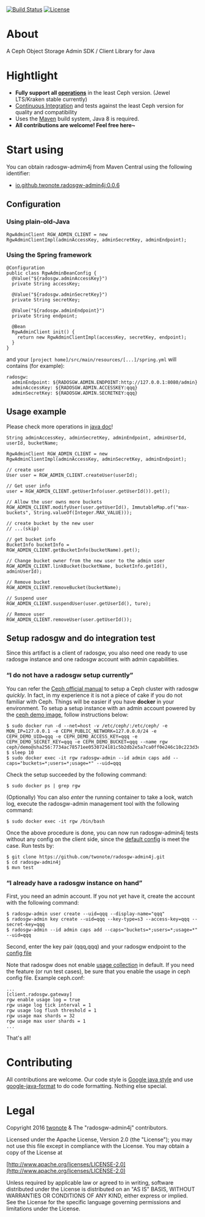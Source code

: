 [![Build Status](https://travis-ci.org/twonote/radosgw-admin4j.svg?branch=master)](https://travis-ci.org/twonote/radosgw-admin4j)  [![License](https://img.shields.io/badge/license-Apache%202-blue.svg)]()

# About
A Ceph Object Storage Admin SDK / Client Library for Java

# Hightlight
* **Fully support all [operations](http://docs.ceph.com/docs/master/radosgw/adminops/)** in the least Ceph version. (Jewel LTS/Kraken stable currently)
* [Continuous Integration](https://travis-ci.org/twonote/radosgw-admin4j) and tests against the least Ceph version for quality and compatibility
* Uses the [Maven](http://maven.apache.org/) build system, Java 8 is required.
* **All contributions are welcome! Feel free here~**

# Start using 

You can obtain radosgw-admim4j from Maven Central using the following identifier:
* [io.github.twonote.radosgw-admin4j:0.0.6](https://search.maven.org/#artifactdetails%7Cio.github.twonote%7Cradosgw-admin4j%7C0.0.6%7Cjar)

## Configuration

### Using plain-old-Java

```
RgwAdminClient RGW_ADMIN_CLIENT = new RgwAdminClientImpl(adminAccessKey, adminSecretKey, adminEndpoint);
```

### Using the Spring framework

```
@Configuration
public class RgwAdminBeanConfig {
  @Value("${radosgw.adminAccessKey}")
  private String accessKey;

  @Value("${radosgw.adminSecretKey}")
  private String secretKey;

  @Value("${radosgw.adminEndpoint}")
  private String endpoint;

  @Bean
  RgwAdminClient init() {
    return new RgwAdminClientImpl(accessKey, secretKey, endpoint);
  }
}
```

and your ```[project home]/src/main/resources/[...]/spring.yml``` will contains (for example):

```
radosgw:
  adminEndpoint: ${RADOSGW.ADMIN.ENDPOINT:http://127.0.0.1:8080/admin}
  adminAccessKey: ${RADOSGW.ADMIN.ACCESSKEY:qqq}
  adminSecretKey: ${RADOSGW.ADMIN.SECRETKEY:qqq}
```

## Usage example

Please check more operations in [java doc](https://twonote.github.io/radosgw-admin4j/apidocs/index.html?org/twonote/rgwadmin4j/RgwAdminClient.html)!

```
String adminAccessKey, adminSecretKey, adminEndpoint, adminUserId, userId, bucketName;

RgwAdminClient RGW_ADMIN_CLIENT = new RgwAdminClientImpl(adminAccessKey, adminSecretKey, adminEndpoint);

// create user
User user = RGW_ADMIN_CLIENT.createUser(userId);

// Get user info 
user = RGW_ADMIN_CLIENT.getUserInfo(user.getUserId()).get();

// Allow the user owns more buckets
RGW_ADMIN_CLIENT.modifyUser(user.getUserId(), ImmutableMap.of("max-buckets", String.valueOf(Integer.MAX_VALUE)));

// create bucket by the new user
// ...(skip)

// get bucket info
BucketInfo bucketInfo = RGW_ADMIN_CLIENT.getBucketInfo(bucketName).get();

// Change bucket owner from the new user to the admin user
RGW_ADMIN_CLIENT.linkBucket(bucketName, bucketInfo.getId(), adminUserId);

// Remove bucket
RGW_ADMIN_CLIENT.removeBucket(bucketName);

// Suspend user
RGW_ADMIN_CLIENT.suspendUser(user.getUserId(), ture);

// Remove user
RGW_ADMIN_CLIENT.removeUser(user.getUserId());

```
## Setup radosgw and do integration test
Since this artifact is a client of radosgw, you also need one ready to use radosgw instance and one radosgw account with admin capabilities.

### “I do not have a radosgw setup currently”
You can refer the [Ceph official manual](http://docs.ceph.com/docs/master/start/) to setup a Ceph cluster with radosgw *quickly*. In fact, in my experience it is not a piece of cake if you do not familiar with Ceph. Things will be easier if you have **docker** in your environment. To setup a setup instance with an admin account powered by the [ceph demo image](https://hub.docker.com/r/ceph/demo/), follow instructions below:
```
$ sudo docker run -d --net=host -v /etc/ceph/:/etc/ceph/ -e MON_IP=127.0.0.1 -e CEPH_PUBLIC_NETWORK=127.0.0.0/24 -e CEPH_DEMO_UID=qqq -e CEPH_DEMO_ACCESS_KEY=qqq -e CEPH_DEMO_SECRET_KEY=qqq -e CEPH_DEMO_BUCKET=qqq --name rgw ceph/demo@sha256:7734ac78571ee0530724181c5b2db2e5a7ca0ff0e246c10c223d3ca9665c74ba
$ sleep 10
$ sudo docker exec -it rgw radosgw-admin --id admin caps add --caps="buckets=*;users=*;usage=*" --uid=qqq
```

Check the setup succeeded by the following command:
```
$ sudo docker ps | grep rgw
```

(Optionally) You can also *enter* the running container to take a look, watch log, execute the radosgw-admin management tool with the following command:
```
$ sudo docker exec -it rgw /bin/bash
```

Once the above procedure is done, you can now run radosgw-admin4j tests without any config on the client side, since the [default config](https://github.com/twonote/radosgw-admin4j/blob/master/src/test/resources/rgwadmin.properties) is meet the case. Run tests by:
```
$ git clone https://github.com/twonote/radosgw-admin4j.git
$ cd radosgw-admin4j
$ mvn test
```

### “I already have a radosgw instance on hand”
First, you need an admin account. If you not yet have it, create the account with the following command:
```
$ radosgw-admin user create --uid=qqq --display-name="qqq"
$ radosgw-admin key create --uid=qqq --key-type=s3 --access-key=qqq --secret-key=qqq
$ radosgw-admin --id admin caps add --caps="buckets=*;users=*;usage=*" --uid=qqq
```

Second, enter the key pair (qqq,qqq) and your radosgw endpoint to the [config file](https://github.com/twonote/radosgw-admin4j/blob/master/src/test/resources/rgwadmin.properties)

Note that radosgw does not enable [usage collection](http://docs.ceph.com/docs/master/radosgw/admin/#usage) in default. If you need the feature (or run test cases), be sure that you enable the usage in ceph config file. Example ceph.conf: 
```
...
[client.radosgw.gateway]
rgw enable usage log = true
rgw usage log tick interval = 1
rgw usage log flush threshold = 1
rgw usage max shards = 32
rgw usage max user shards = 1
...
```

That's all!

# Contributing
All contributions are welcome. Our code style is [Google java style](https://google.github.io/styleguide/javaguide.html) and use [google-java-format](https://github.com/google/google-java-format) to do code formatting. Nothing else special.

# Legal
Copyright 2016 [twonote](http://twonote.github.io/) & The "radosgw-admin4j" contributors.

Licensed under the Apache License, Version 2.0 (the "License");
you may not use this file except in compliance with the License.
You may obtain a copy of the License at
 
[http://www.apache.org/licenses/LICENSE-2.0](http://www.apache.org/licenses/LICENSE-2.0)
 
Unless required by applicable law or agreed to in writing, software
distributed under the License is distributed on an "AS IS" BASIS,
WITHOUT WARRANTIES OR CONDITIONS OF ANY KIND, either express or implied.
See the License for the specific language governing permissions and
limitations under the License.
